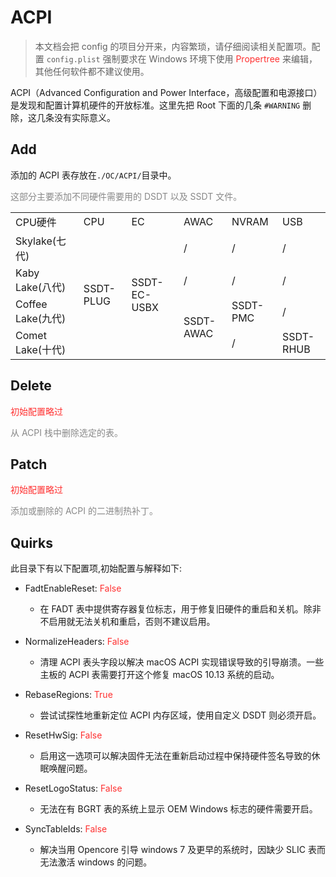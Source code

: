 # ACPI

> 本文档会把 config 的项目分开来，内容繁琐，请仔细阅读相关配置项。配置 `config.plist` 强制要求在 Windows 环境下使用 <span style="color:#FF3030">Propertree</span> 来编辑，其他任何软件都不建议使用。

ACPI（Advanced Configuration and Power Interface，高级配置和电源接口）是发现和配置计算机硬件的开放标准。这里先把 Root 下面的几条 `#WARNING` 删除，这几条没有实际意义。

## Add

添加的 ACPI 表存放在`./OC/ACPI/`目录中。

<span style="color:#888">这部分主要添加不同硬件需要用的 DSDT 以及 SSDT 文件。</span>

<table>
  <tr>
    <td>CPU硬件</td>
    <td>CPU</td>
    <td>EC</td>
    <td>AWAC</td>
    <td>NVRAM</td>
    <td>USB</td>
  </tr>
  <tr>
    <td>Skylake(七代)</td>
    <td rowspan="4">SSDT-PLUG</td>
    <td rowspan="4">SSDT-EC-USBX</td>
    <td>/</td>
    <td>/</td>
    <td>/</td>
  </tr>
  <tr>
    <td>Kaby Lake(八代)</td>
    <td>/</td>
    <td>/</td>
    <td>/</td>
  </tr>
  <tr>
    <td>Coffee Lake(九代)</td>
    <td rowspan="2">SSDT-AWAC</td>
    <td>SSDT-PMC</td>
    <td>/</td>
  </tr>
  <tr>
    <td>Comet Lake(十代)</td>
    <td>/</td>
    <td>SSDT-RHUB</td>
  </tr>
</table>

## Delete

<span style="color:#FF3030">初始配置略过</span>

<span style="color:#888">从 ACPI 栈中删除选定的表。</span>

## Patch

<span style="color:#FF3030">初始配置略过</span>

<span style="color:#888">添加或删除的 ACPI 的二进制热补丁。</span>

## Quirks

此目录下有以下配置项,初始配置与解释如下:

- FadtEnableReset: <span style="color:#FF3030">False</span>

  - 在 FADT 表中提供寄存器复位标志，用于修复旧硬件的重启和关机。除非不启用就无法关机和重启，否则不建议启用。

- NormalizeHeaders: <span style="color:#FF3030">False</span>

  - 清理 ACPI 表头字段以解决 macOS ACPI 实现错误导致的引导崩溃。一些主板的 ACPI 表需要打开这个修复 macOS 10.13 系统的启动。

- RebaseRegions: <span style="color:#FF3030">True</span>

  - 尝试试探性地重新定位 ACPI 内存区域，使用自定义 DSDT 则必须开启。

- ResetHwSig: <span style="color:#FF3030">False</span>

  - 启用这一选项可以解决固件无法在重新启动过程中保持硬件签名导致的休眠唤醒问题。

- ResetLogoStatus: <span style="color:#FF3030">False</span>

  - 无法在有 BGRT 表的系统上显示 OEM Windows 标志的硬件需要开启。

- SyncTableIds: <span style="color:#FF3030">False</span>

  - 解决当用 Opencore 引导 windows 7 及更早的系统时，因缺少 SLIC 表而无法激活 windows 的问题。
